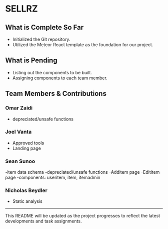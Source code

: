# SELLRZ

## What is Complete So Far
- Initialized the Git repository.
- Utilized the Meteor React template as the foundation for our project.

## What is Pending

- Listing out the components to be built.
- Assigning components to each team member.

## Team Members & Contributions

### Omar Zaidi
- depreciated/unsafe functions
### Joel Vanta
- Approved tools
- Landing page

### Sean Sunoo
-item data schema
-depreciated/unsafe functions
-Additem page
-Edititem page
-components: useritem, item, itemadmin

### Nicholas Beydler
- Static analysis
---

This README will be updated as the project progresses to reflect the latest developments and task assignments.
